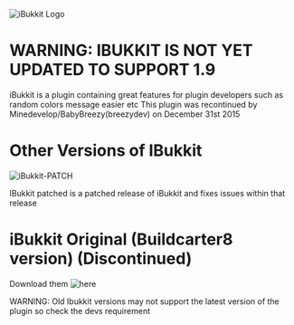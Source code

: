 
![iBukkit Logo](https://cloud.githubusercontent.com/assets/3821639/8885721/46e47098-3230-11e5-876e-021cb566b8e5.jpg)
   # WARNING: IBUKKIT IS NOT YET UPDATED TO SUPPORT 1.9
iBukkit is a plugin containing great features for plugin developers such as random colors message easier etc
This plugin was recontinued by Minedevelop/BabyBreezy(breezydev) on December 31st 2015
# Other Versions of IBukkit #

![iBukkit-PATCH](https://cloud.githubusercontent.com/assets/3821639/8917037/a894bb0a-347d-11e5-83e5-6ef910c8576b.jpg)

IBukkit patched is a patched release of iBukkit and fixes issues within that release

# iBukkit Original (Buildcarter8 version) (Discontinued) 

Download them ![here](https://github.com/buildcarter8/iBukkit/releases)

WARNING: Old Ibukkit versions may not support the latest version of the plugin so check the devs requirement
